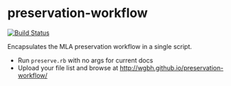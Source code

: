 # preservation-workflow

[![Build Status](https://travis-ci.org/WGBH/preservation-workflow.svg?branch=master)](https://travis-ci.org/WGBH/preservation-workflow)

Encapsulates the MLA preservation workflow in a single script.
- Run `preserve.rb` with no args for current docs
- Upload your file list and browse at http://wgbh.github.io/preservation-workflow/
